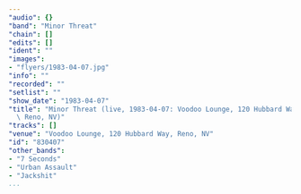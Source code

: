 ```yaml
---
"audio": {}
"band": "Minor Threat"
"chain": []
"edits": []
"ident": ""
"images":
- "flyers/1983-04-07.jpg"
"info": ""
"recorded": ""
"setlist": ""
"show_date": "1983-04-07"
"title": "Minor Threat (live, 1983-04-07: Voodoo Lounge, 120 Hubbard Way,\
  \ Reno, NV)"
"tracks": []
"venue": "Voodoo Lounge, 120 Hubbard Way, Reno, NV"
"id": "830407"
"other_bands":
- "7 Seconds"
- "Urban Assault"
- "Jackshit"
...
```

